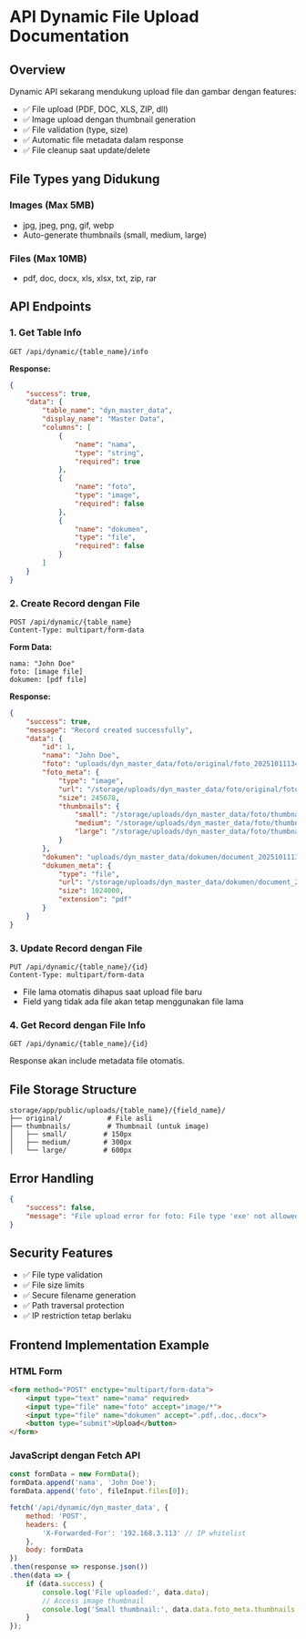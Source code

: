 # API Dynamic File Upload Documentation

## Overview
Dynamic API sekarang mendukung upload file dan gambar dengan features:
- ✅ File upload (PDF, DOC, XLS, ZIP, dll)
- ✅ Image upload dengan thumbnail generation
- ✅ File validation (type, size)
- ✅ Automatic file metadata dalam response
- ✅ File cleanup saat update/delete

## File Types yang Didukung

### Images (Max 5MB)
- jpg, jpeg, png, gif, webp
- Auto-generate thumbnails (small, medium, large)

### Files (Max 10MB)  
- pdf, doc, docx, xls, xlsx, txt, zip, rar

## API Endpoints

### 1. Get Table Info
```
GET /api/dynamic/{table_name}/info
```
**Response:**
```json
{
    "success": true,
    "data": {
        "table_name": "dyn_master_data",
        "display_name": "Master Data",
        "columns": [
            {
                "name": "nama",
                "type": "string",
                "required": true
            },
            {
                "name": "foto",
                "type": "image", 
                "required": false
            },
            {
                "name": "dokumen",
                "type": "file",
                "required": false
            }
        ]
    }
}
```

### 2. Create Record dengan File
```
POST /api/dynamic/{table_name}
Content-Type: multipart/form-data
```

**Form Data:**
```
nama: "John Doe"
foto: [image file]
dokumen: [pdf file]
```

**Response:**
```json
{
    "success": true,
    "message": "Record created successfully",
    "data": {
        "id": 1,
        "nama": "John Doe",
        "foto": "uploads/dyn_master_data/foto/original/foto_20251011134530_abc123.jpg",
        "foto_meta": {
            "type": "image",
            "url": "/storage/uploads/dyn_master_data/foto/original/foto_20251011134530_abc123.jpg",
            "size": 245678,
            "thumbnails": {
                "small": "/storage/uploads/dyn_master_data/foto/thumbnails/small/small_foto_20251011134530_abc123.jpg",
                "medium": "/storage/uploads/dyn_master_data/foto/thumbnails/medium/medium_foto_20251011134530_abc123.jpg",
                "large": "/storage/uploads/dyn_master_data/foto/thumbnails/large/large_foto_20251011134530_abc123.jpg"
            }
        },
        "dokumen": "uploads/dyn_master_data/dokumen/document_20251011134530_xyz789.pdf",
        "dokumen_meta": {
            "type": "file",
            "url": "/storage/uploads/dyn_master_data/dokumen/document_20251011134530_xyz789.pdf",
            "size": 1024000,
            "extension": "pdf"
        }
    }
}
```

### 3. Update Record dengan File
```
PUT /api/dynamic/{table_name}/{id}
Content-Type: multipart/form-data
```
- File lama otomatis dihapus saat upload file baru
- Field yang tidak ada file akan tetap menggunakan file lama

### 4. Get Record dengan File Info
```
GET /api/dynamic/{table_name}/{id}
```
Response akan include metadata file otomatis.

## File Storage Structure
```
storage/app/public/uploads/{table_name}/{field_name}/
├── original/           # File asli
├── thumbnails/         # Thumbnail (untuk image)
│   ├── small/         # 150px
│   ├── medium/        # 300px
│   └── large/         # 600px
```

## Error Handling
```json
{
    "success": false,
    "message": "File upload error for foto: File type 'exe' not allowed. Allowed types: jpg, jpeg, png, gif, webp, pdf, doc, docx, xls, xlsx, txt, zip, rar"
}
```

## Security Features
- ✅ File type validation
- ✅ File size limits
- ✅ Secure filename generation
- ✅ Path traversal protection
- ✅ IP restriction tetap berlaku

## Frontend Implementation Example

### HTML Form
```html
<form method="POST" enctype="multipart/form-data">
    <input type="text" name="nama" required>
    <input type="file" name="foto" accept="image/*">
    <input type="file" name="dokumen" accept=".pdf,.doc,.docx">
    <button type="submit">Upload</button>
</form>
```

### JavaScript dengan Fetch API
```javascript
const formData = new FormData();
formData.append('nama', 'John Doe');
formData.append('foto', fileInput.files[0]);

fetch('/api/dynamic/dyn_master_data', {
    method: 'POST',
    headers: {
        'X-Forwarded-For': '192.168.3.113' // IP whitelist
    },
    body: formData
})
.then(response => response.json())
.then(data => {
    if (data.success) {
        console.log('File uploaded:', data.data);
        // Access image thumbnail
        console.log('Small thumbnail:', data.data.foto_meta.thumbnails.small);
    }
});
```